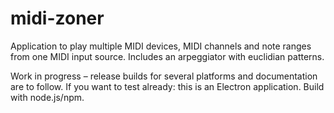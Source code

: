 # midi-zoner

Application to play multiple MIDI devices, MIDI channels and note ranges from one MIDI input source. Includes an arpeggiator with euclidian patterns.

Work in progress – release builds for several platforms and documentation are to follow. If you want to test already: this is an Electron application. Build with node.js/npm.
